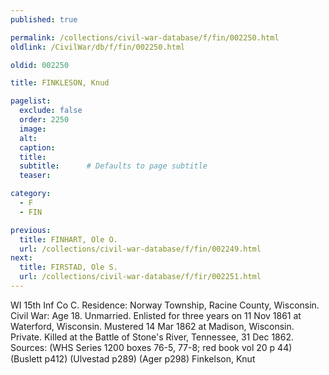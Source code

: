 ```yaml
---
published: true

permalink: /collections/civil-war-database/f/fin/002250.html
oldlink: /CivilWar/db/f/fin/002250.html

oldid: 002250

title: FINKLESON, Knud

pagelist:
  exclude: false
  order: 2250
  image: 
  alt:
  caption:
  title:
  subtitle:      # Defaults to page subtitle
  teaser:

category: 
  - F 
  - FIN

previous:
  title: FINHART, Ole O.
  url: /collections/civil-war-database/f/fin/002249.html  
next:
  title: FIRSTAD, Ole S.
  url: /collections/civil-war-database/f/fir/002251.html   
---
```

WI 15th Inf Co C. Residence: Norway Township, Racine County, Wisconsin. Civil War: Age 18. Unmarried. Enlisted for three years on 11 Nov 1861 at Waterford, Wisconsin. Mustered 14 Mar 1862 at Madison, Wisconsin. Private. Killed at the Battle of Stone&#39;s River, Tennessee, 31 Dec 1862. Sources: (WHS Series 1200 boxes 76-5, 77-8; red book vol 20 p 44) (Buslett p412) (Ulvestad p289) (Ager p298) &#147;Finkelson, Knut&#148;